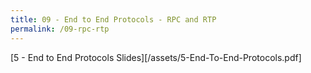 ```yaml
---
title: 09 - End to End Protocols - RPC and RTP
permalink: /09-rpc-rtp
---
```


<!--more-->

[5 - End to End Protocols Slides][/assets/5-End-To-End-Protocols.pdf]
